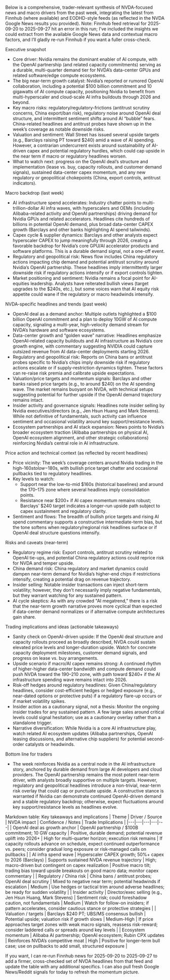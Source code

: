Below is a comprehensive, trader-relevant synthesis of NVDA-focused news and macro drivers from the past week, integrating the latest from Finnhub (where available) and EODHD-style feeds (as reflected in the NVDA Google News results you provided). Note: Finnhub feed retrieval for 2025-09-20 to 2025-09-27 hit an error in this run; I’ve included the insights we could extract from the available Google News data and contextual macro factors, and I’ll gladly re-run Finnhub if you want a fuller cross-check.

Executive snapshot
- Core driver: Nvidia remains the dominant enabler of AI compute, with the OpenAI partnership (and related capacity commitments) serving as a durable, multi-quarter demand tier for NVDA’s data-center GPUs and related software/edge compute ecosystems.
- The big near-term growth catalyst: Nvidia’s reported or rumored OpenAI collaboration, including a potential $100 billion commitment and 10 gigawatts of AI compute capacity, positioning Nvidia to benefit from multi-hyperscaler and cloud-scale AI infra buildouts through 2026 and beyond.
- Key macro risks: regulatory/regulatory-frictions (antitrust scrutiny concerns, China export/ban risk), regulatory noise around OpenAI deal structure, and intermittent sentiment shifts around AI “bubble” fears. China-related headlines and antitrust probes have shown up in the week’s coverage as notable downside risks.
- Valuation and sentiment: Wall Street has issued several upside targets (e.g., Barclays raising PT toward $240) amid a wave of AI spending. However, a contrarian undercurrent exists around sustainability of AI-driven capex and potential regulatory hurdles, which could cap upside in the near term if macro or regulatory headlines worsen.
- What to watch next: progress on the OpenAI deal’s structure and implementation (lease vs. buy, capacity rollouts, and customer demand signals), sustained data-center capex momentum, and any new regulatory or geopolitical chokepoints (China, export controls, antitrust indicators).

Macro backdrop (last week)
- AI infrastructure spend accelerates: Industry chatter points to multi-trillion-dollar AI infra waves, with hyperscalers and OEMs (including Alibaba-related activity and OpenAI partnerships) driving demand for Nvidia GPUs and related accelerators. Headlines cite hundreds of billions in potential OpenAI demand, plus broad data-center CAPEX growth (Barclays and other banks highlighting AI spend tailwinds).
- Capex cycle & supplier dynamics: Barclays and other analysts expect hyperscaler CAPEX to jump meaningfully through 2026, creating a favorable backdrop for Nvidia’s core GPU/AI accelerator products and software platforms. This is a durable demand signal, not a one-off event.
- Regulatory and geopolitical risk: News flow includes China regulatory actions impacting chip demand and potential antitrust scrutiny around Nvidia’s OpenAI partnership. These headlines imply intermittently larger downside risk if regulatory actions intensify or if export controls tighten.
- Market positioning and sentiment: Nvidia remains a focal point for AI-equities leadership. Analysts have reiterated bullish views (target upgrades to the $240s, etc.), but some voices warn that AI equity risk appetite could wane if the regulatory or macro headwinds intensify.

NVDA-specific headlines and trends (past week)
- OpenAI deal as a demand anchor: Multiple outlets highlighted a $100 billion OpenAI commitment and a plan to deploy 10GW of AI compute capacity, signaling a multi-year, high-velocity demand stream for NVDA’s hardware and software ecosystems.
- Data-center growth and “golden wave” narrative: Headlines emphasize OpenAI-related capacity buildouts and AI infrastructure as Nvidia’s core growth engine, with commentary suggesting NVIDIA could capture outsized revenue from AI data-center deployments starting 2026.
- Regulatory and geopolitical risk: Reports on China bans or antitrust probes specific to Nvidia’s chips imply downside risk if regulatory actions escalate or if supply-restriction dynamics tighten. These factors can re-raise risk premia and calibrate upside expectations.
- Valuation/price targets and momentum signals: Barclays and other banks raised price targets (e.g., to around $240) on the AI spending wave. The market remains buoyant on NVDA, with technical setups suggesting potential for further upside if the OpenAI demand trajectory remains intact.
- Insider activity and governance signals: Headlines note insider selling by Nvidia executives/directors (e.g., Jen Hsun Huang and Mark Stevens). While not definitive of fundamentals, such activity can influence sentiment and occasional volatility around key support/resistance levels.
- Ecosystem partnerships and AI stack expansion: News points to Nvidia’s broader ecosystem traction (Alibaba partnerships on physical AI, OpenAI ecosystem alignment, and other strategic collaborations) reinforcing Nvidia’s central role in AI infrastructure.

Price action and technical context (as reflected by recent headlines)
- Price vicinity: The week’s coverage centers around Nvidia trading in the high-$160s to low-$180s, with bullish price target chatter and occasional pullbacks tied to regulatory headlines.
- Key levels to watch: 
  - Support near the low-to-mid $160s (historical baselines) and around the $170–$175 zone where several headlines imply consolidation points.
  - Resistance near $200+ if AI capex momentum remains robust; Barclays’ $240 target indicates a longer-run upside path subject to capex sustainment and regulatory clarity.
- Sentiment and flows: The breadth of bullish price targets and rising AI spend commentary supports a constructive intermediate-term bias, but the tone softens when regulatory/regional risk headlines surface or if OpenAI deal structure questions intensify.

Risks and caveats (near-term)
- Regulatory regime risk: Export controls, antitrust scrutiny related to OpenAI tie-ups, and potential China regulatory actions could reprice risk for NVDA and temper upside.
- China demand risk: China regulatory and market dynamics could dampen near-term demand for Nvidia’s higher-end chips if restrictions intensify, creating a potential drag on revenue trajectory.
- Insider selling: Notable insider transactions can inject short-term volatility; however, they don’t necessarily imply negative fundamentals, but they warrant watching for any sustained pattern.
- AI cycle skeptics: As with any crowded "AI megatrend," there is a risk that the near-term growth narrative proves more cyclical than expected if data-center demand normalizes or if alternative compute architectures gain share.

Trading implications and ideas (actionable takeaways)
- Sanity check on OpenAI-driven upside: If the OpenAI deal structure and capacity rollouts proceed as broadly described, NVDA could sustain elevated price levels and longer-duration upside. Watch for concrete capacity deployment milestones, customer demand signals, and progress on lease vs. buy arrangements.
- Upside scenario if macro/AI capex remains strong: A continued rhythm of higher-higher data-center bandwidth and compute demand could push NVDA toward the $190–$210 zone, with path toward $240+ if the AI infrastructure spending wave remains intact into 2026.
- Risk-off hedges around regulatory headlines: Given China/regulatory headlines, consider cost-efficient hedges or hedged exposure (e.g., near-dated options or protective puts) if a regulatory flare-up occurs or if market volatility spikes.
- Insider action as a cautionary signal, not a thesis: Monitor the ongoing insider trades for any sustained pattern. A few large sales around critical levels could signal hesitation; use as a cautionary overlay rather than a standalone trigger.
- Narrative diversification: While Nvidia is a core AI infrastructure play, watch related AI ecosystem updates (Alibaba partnerships, OpenAI leasing discussions, and alternative chip suppliers) for potential second-order catalysts or headwinds.

Bottom line for traders
- The week reinforces Nvidia as a central node in the AI infrastructure story, anchored by durable demand from large AI developers and cloud providers. The OpenAI partnership remains the most potent near-term driver, with analysts broadly supportive on multiple targets. However, regulatory and geopolitical headlines introduce a non-trivial, near-term risk overlay that could cap or punctuate upside. A constructive stance is warranted if Nvidia can demonstrate continued OpenAI-driven demand and a stable regulatory backdrop; otherwise, expect fluctuations around key support/resistance levels as headlines evolve.

Markdown table: Key takeaways and implications
| Theme | Driver / Source | NVDA impact | Confidence / Notes | Trade Implications |
|---|---|---|---|---|
| OpenAI deal as growth anchor | OpenAI partnership / $100B commitment; 10 GW capacity | Positive, durable demand; potential revenue uplift into 2026+ | High for multi-quarter horizon; execution risk remains | If capacity rollouts advance on schedule, expect continued outperformance vs. peers; consider gradual long exposure or risk-managed calls on pullbacks |
| AI infra spend wave | Hyperscaler CAPEX growth; 50%+ capex to 2026 (Barclays) | Supports sustained NVDA revenue trajectory | High; macro-driven but contingent on capex realization | Positive macro tilt; trading bias toward upside breakouts on good macro data; monitor capex commentary |
| Regulatory / China risk | China bans / antitrust probes; OpenAI deal scrutiny | Mixed to negative near term; potential headwinds if escalation | Medium | Use hedges or tactical trim around adverse headlines; be ready for sudden volatility |
| Insider activity | Director/exec selling (e.g., Jen Hsun Huang, Mark Stevens) | Sentiment risk; could foreshadow caution, not fundamentals | Medium | Watch for follow-on insiders; if pattern accelerates, consider cautious stance or protective strategies |
| Valuation / targets | Barclays $240 PT; UBS/MS consensus bullish | Potential upside; valuation risk if growth slows | Medium-High | If price approaches target zones with weak macro signals, reassess risk-reward; consider laddered calls or spreads around key levels |
| Ecosystem momentum | Alibaba AI partnership; OpenAI ecosystem; Rubin CPX updates | Reinforces NVDA’s competitive moat | High | Positive for longer-term bull case; use on pullbacks to add small, structured exposure |

If you want, I can re-run Finnhub news for 2025-09-20 to 2025-09-27 to add a firmer, cross-checked set of NVDA headlines from that feed and update the table with any additional specifics. I can also pull fresh Google News/Reddit signals for today to refresh the momentum picture.
